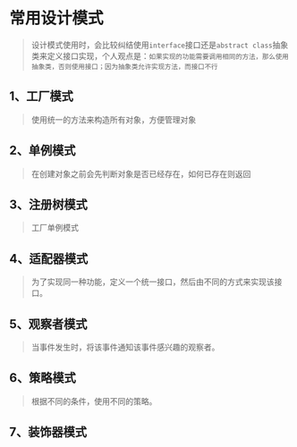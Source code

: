 # 常用设计模式
> 设计模式使用时，会比较纠结使用`interface`接口还是`abstract class`抽象类来定义接口实现，个人观点是：`如果实现的功能需要调用相同的方法，那么使用抽象类，否则使用接口；因为抽象类允许实现方法，而接口不行`   
       
## 1、工厂模式
>使用统一的方法来构造所有对象，方便管理对象

## 2、单例模式
>在创建对象之前会先判断对象是否已经存在，如何已存在则返回

## 3、注册树模式
>工厂单例模式

## 4、适配器模式
>为了实现同一种功能，定义一个统一接口，然后由不同的方式来实现该接口。
       
## 5、观察者模式
>当事件发生时，将该事件通知该事件感兴趣的观察者。
       
## 6、策略模式
>根据不同的条件，使用不同的策略。

## 7、装饰器模式
>